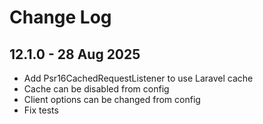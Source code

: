 # Change Log

## 12.1.0 - 28 Aug 2025
- Add Psr16CachedRequestListener to use Laravel cache
- Cache can be disabled from config
- Client options can be changed from config
- Fix tests
